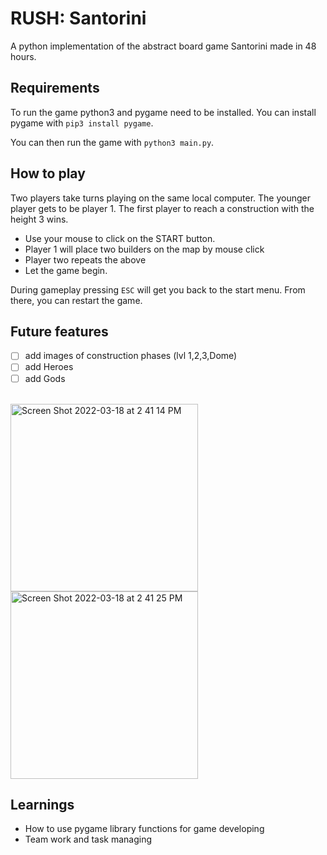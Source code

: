 # RUSH: Santorini
A python implementation of the abstract board game Santorini made in 48 hours.

## Requirements
To run the game python3 and pygame need to be installed. You can install pygame with `pip3 install pygame`.

You can then run the game with `python3 main.py`.

## How to play
Two players take turns playing on the same local computer. The younger player gets to be player 1. The first player to reach a construction with the height 3 wins.
- Use your mouse to click on the START button.
- Player 1 will place two builders on the map by mouse click
- Player two repeats the above
- Let the game begin.

During gameplay pressing `ESC` will get you back to the start menu. From there, you can restart the game.

## Future features
- [ ] add images of construction phases (lvl 1,2,3,Dome)
- [ ] add Heroes
- [ ] add Gods

</br><img width="300" alt="Screen Shot 2022-03-18 at 2 41 14 PM" src="https://user-images.githubusercontent.com/77061872/159004851-d7501173-3c4d-4c89-929c-0060c3b2feb3.png"> <img width="300" alt="Screen Shot 2022-03-18 at 2 41 25 PM" src="https://user-images.githubusercontent.com/77061872/159004967-359e039a-d441-4e97-a4f1-365af8fd342a.png"></br>

## Learnings

- How to use pygame library functions for game developing
- Team work and task managing
